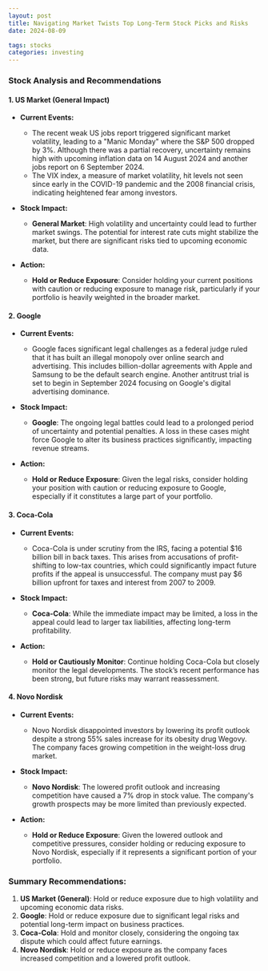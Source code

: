 ```yaml
---
layout: post
title: Navigating Market Twists Top Long-Term Stock Picks and Risks
date: 2024-08-09

tags: stocks
categories: investing
---
```

### Stock Analysis and Recommendations

#### 1. **US Market (General Impact)**
   - **Current Events:**
     - The recent weak US jobs report triggered significant market volatility, leading to a "Manic Monday" where the S&P 500 dropped by 3%. Although there was a partial recovery, uncertainty remains high with upcoming inflation data on 14 August 2024 and another jobs report on 6 September 2024.
     - The VIX index, a measure of market volatility, hit levels not seen since early in the COVID-19 pandemic and the 2008 financial crisis, indicating heightened fear among investors.

   - **Stock Impact:**
     - **General Market**: High volatility and uncertainty could lead to further market swings. The potential for interest rate cuts might stabilize the market, but there are significant risks tied to upcoming economic data.

   - **Action:**
     - **Hold or Reduce Exposure**: Consider holding your current positions with caution or reducing exposure to manage risk, particularly if your portfolio is heavily weighted in the broader market.

#### 2. **Google**
   - **Current Events:**
     - Google faces significant legal challenges as a federal judge ruled that it has built an illegal monopoly over online search and advertising. This includes billion-dollar agreements with Apple and Samsung to be the default search engine. Another antitrust trial is set to begin in September 2024 focusing on Google's digital advertising dominance.

   - **Stock Impact:**
     - **Google**: The ongoing legal battles could lead to a prolonged period of uncertainty and potential penalties. A loss in these cases might force Google to alter its business practices significantly, impacting revenue streams.

   - **Action:**
     - **Hold or Reduce Exposure**: Given the legal risks, consider holding your position with caution or reducing exposure to Google, especially if it constitutes a large part of your portfolio.

#### 3. **Coca-Cola**
   - **Current Events:**
     - Coca-Cola is under scrutiny from the IRS, facing a potential $16 billion bill in back taxes. This arises from accusations of profit-shifting to low-tax countries, which could significantly impact future profits if the appeal is unsuccessful. The company must pay $6 billion upfront for taxes and interest from 2007 to 2009.

   - **Stock Impact:**
     - **Coca-Cola**: While the immediate impact may be limited, a loss in the appeal could lead to larger tax liabilities, affecting long-term profitability.

   - **Action:**
     - **Hold or Cautiously Monitor**: Continue holding Coca-Cola but closely monitor the legal developments. The stock’s recent performance has been strong, but future risks may warrant reassessment.

#### 4. **Novo Nordisk**
   - **Current Events:**
     - Novo Nordisk disappointed investors by lowering its profit outlook despite a strong 55% sales increase for its obesity drug Wegovy. The company faces growing competition in the weight-loss drug market.

   - **Stock Impact:**
     - **Novo Nordisk**: The lowered profit outlook and increasing competition have caused a 7% drop in stock value. The company's growth prospects may be more limited than previously expected.

   - **Action:**
     - **Hold or Reduce Exposure**: Given the lowered outlook and competitive pressures, consider holding or reducing exposure to Novo Nordisk, especially if it represents a significant portion of your portfolio.

### Summary Recommendations:

1. **US Market (General)**: Hold or reduce exposure due to high volatility and upcoming economic data risks.
2. **Google**: Hold or reduce exposure due to significant legal risks and potential long-term impact on business practices.
3. **Coca-Cola**: Hold and monitor closely, considering the ongoing tax dispute which could affect future earnings.
4. **Novo Nordisk**: Hold or reduce exposure as the company faces increased competition and a lowered profit outlook.
